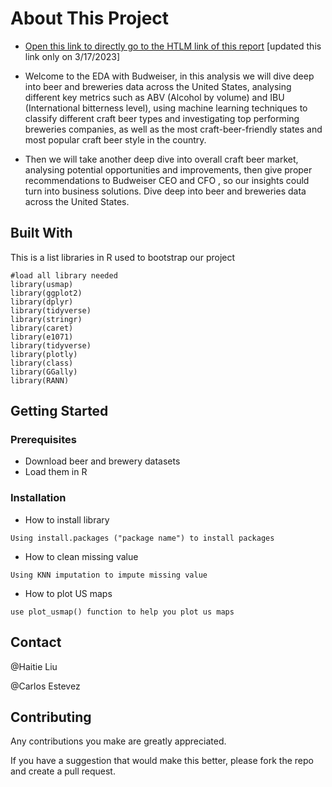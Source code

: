 
# About This Project

- [Open this link to directly go to the HTLM link of this report](https://haitieliu.github.io/BudweiserEDA1.html) [updated this link only on 3/17/2023]

- Welcome to the EDA with Budweiser, in this analysis we will dive deep into beer and breweries data across the United States, analysing different key metrics such as ABV (Alcohol by volume) and IBU (International bitterness level), using machine learning techniques to classify different craft beer types and investigating top performing breweries companies, as well as the most craft-beer-friendly states and most popular craft beer style in the country.

- Then we will take another deep dive into overall craft beer market, analysing potential opportunities and improvements, then give proper recommendations to Budweiser CEO and CFO , so our insights could turn into business solutions.
Dive deep into beer and breweries data across the United States. 


## Built With

This is a list libraries in R used to bootstrap our project
```{R}
#load all library needed
library(usmap)
library(ggplot2)
library(dplyr)
library(tidyverse)
library(stringr)
library(caret)
library(e1071)
library(tidyverse)
library(plotly)
library(class)
library(GGally)
library(RANN)
```

## Getting Started

### Prerequisites
- Download beer and brewery datasets 
- Load them in R

### Installation

- How to install library
```{r}
Using install.packages ("package name") to install packages
```
- How to clean missing value 
```{r}
Using KNN imputation to impute missing value
```

- How to plot US maps 
```{r}
use plot_usmap() function to help you plot us maps
```


## Contact

@Haitie Liu

    
@Carlos Estevez


## Contributing

Any contributions you make are greatly appreciated.

If you have a suggestion that would make this better, please fork the repo and create a pull request.

